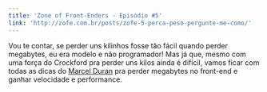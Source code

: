 ```yaml
---
title: 'Zone of Front-Enders - Episódio #5'
link: 'http://zofe.com.br/posts/zofe-5-perca-peso-pergunte-me-como/'
---
```


Vou te contar, se perder uns kilinhos fosse tão fácil quando perder megabytes, eu era modelo e não programador! Mas já que, mesmo com uma força do Crockford pra perder uns kilos ainda é difícil, vamos ficar com todas as dicas do [Marcel Duran](http://twitter.com/marcelduran) pra perder megabytes no front-end e ganhar velocidade e performance.
